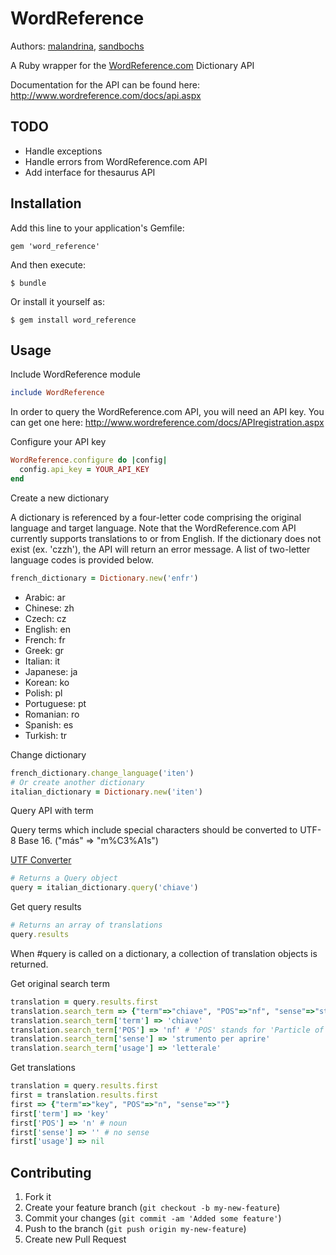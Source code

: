 # WordReference

Authors: [malandrina](https://github.com/malandrina), [sandbochs](https://github.com/sandbochs)

A Ruby wrapper for the [WordReference.com](http://www.wordreference.com) Dictionary API

Documentation for the API can be found here: http://www.wordreference.com/docs/api.aspx 

## TODO

- Handle exceptions
- Handle errors from WordReference.com API
- Add interface for thesaurus API

## Installation

Add this line to your application's Gemfile:

    gem 'word_reference'

And then execute:

    $ bundle

Or install it yourself as:

    $ gem install word_reference

## Usage

Include WordReference module

```ruby
include WordReference
```

In order to query the WordReference.com API, you will need an API key. You can get one here: http://www.wordreference.com/docs/APIregistration.aspx

Configure your API key

```ruby
WordReference.configure do |config|
  config.api_key = YOUR_API_KEY
end
```

Create a new dictionary

A dictionary is referenced by a four-letter code comprising the original language and target language. Note that the WordReference.com API currently supports translations to or from English. If the dictionary does not exist (ex. 'czzh'), the API will return an error message. A list of two-letter language codes is provided below.

```ruby
french_dictionary = Dictionary.new('enfr')
```

- Arabic:     ar
- Chinese:    zh
- Czech:      cz
- English:    en
- French:     fr
- Greek:      gr
- Italian:    it
- Japanese:   ja
- Korean:     ko
- Polish:     pl
- Portuguese: pt
- Romanian:   ro
- Spanish:    es
- Turkish:    tr

Change dictionary

```ruby
french_dictionary.change_language('iten')
# Or create another dictionary
italian_dictionary = Dictionary.new('iten')
```

Query API with term

Query terms which include special characters should be converted to UTF-8 Base 16. ("más" => "m%C3%A1s")

[UTF Converter](http://macchiato.com/unicode/convert.html)

```ruby
# Returns a Query object
query = italian_dictionary.query('chiave')
```

Get query results

```ruby
# Returns an array of translations
query.results
```

When #query is called on a dictionary, a collection of translation objects is returned.

Get original search term

```ruby
translation = query.results.first
translation.search_term => {"term"=>"chiave", "POS"=>"nf", "sense"=>"strumento per aprire", "usage"=>"letterale"}
translation.search_term['term'] => 'chiave'
translation.search_term['POS'] => 'nf' # 'POS' stands for 'Particle of Speech'
translation.search_term['sense'] => 'strumento per aprire'
translation.search_term['usage'] => 'letterale'
```

Get translations

```ruby
translation = query.results.first
first = translation.results.first
first => {"term"=>"key", "POS"=>"n", "sense"=>""}
first['term'] => 'key'
first['POS'] => 'n' # noun
first['sense'] => '' # no sense
first['usage'] => nil
```

## Contributing

1. Fork it
2. Create your feature branch (`git checkout -b my-new-feature`)
3. Commit your changes (`git commit -am 'Added some feature'`)
4. Push to the branch (`git push origin my-new-feature`)
5. Create new Pull Request
